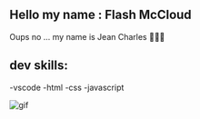 ## Hello my name : Flash McCloud
 Oups no ... my name is Jean Charles 🗿🦊🦝
 ## dev skills:

 -vscode
 -html
 -css
 -javascript
 
 ![gif](https://media.giphy.com/media/2tgDzeE4C7OaA/giphy.gif)
